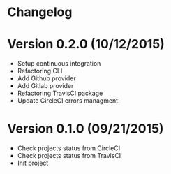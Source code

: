 Changelog
===========

# Version 0.2.0 (10/12/2015)

- Setup continuous integration
- Refactoring CLI
- Add Github provider
- Add Gitlab provider
- Refactoring TravisCI package
- Update CircleCI errors managment

# Version 0.1.0 (09/21/2015)

- Check projects status from CircleCI
- Check projects status from TravisCI
- Init project
